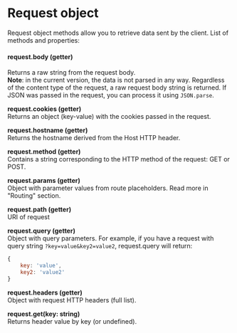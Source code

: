 # Request object
Request object methods allow you to retrieve data sent 
by the client. List of methods and properties:

#### request.body (getter)
Returns a raw string from the request body.  
**Note**: in the current version, the data is not 
parsed in any way. Regardless of the content type of 
the request, a raw request body string is returned. If 
JSON was passed in the request, you can process it 
using `JSON.parse`.

**request.cookies (getter)**  
Returns an object (key-value) with the cookies passed in the request.

**request.hostname (getter)**  
Returns the hostname derived from the Host HTTP header.

**request.method (getter)**  
Contains a string corresponding to the HTTP method 
of the request: GET or POST.

**request.params (getter)**  
Object with parameter values from route placeholders.
Read more in "Routing" section.

**request.path (getter)**  
URI of request

**request.query (getter)**  
Object with query parameters. For example, if you have 
a request with query string `?key=value&key2=value2`, 
request.query will return:
```javascript
{
    key: 'value',
    key2: 'value2'
}
```

**request.headers (getter)**  
Object with request HTTP headers (full list).

**request.get(key: string)**  
Returns header value by key (or undefined).
